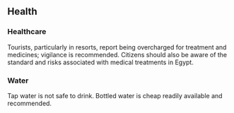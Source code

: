 ## Health

### **Healthcare**

Tourists, particularly in resorts, report being overcharged for treatment and medicines; vigilance is recommended. Citizens should also be aware of the standard and risks associated with medical treatments in Egypt.

### Water

Tap water is not safe to drink. Bottled water is cheap readily available and recommended.